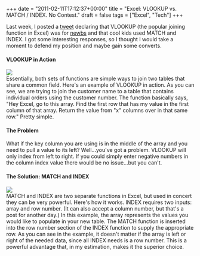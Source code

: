 +++
date = "2011-02-11T17:12:37+00:00"
title = "Excel: VLOOKUP vs. MATCH / INDEX. No Contest."
draft = false
tags = ["Excel", "Tech"]
+++

Last week, I posted a [tweet](http://twitter.com/#!/jmonger/status/35012005412741120) declaring that VLOOKUP (the popular joining function in Excel) was for [newbs](http://www.urbandictionary.com/define.php?term=newb) and that cool kids used MATCH and INDEX. I got some interesting responses, so I thought I would take a moment to defend my position and maybe gain some converts. 

#### VLOOKUP in Action 
![](http://numbermonger.files.wordpress.com/2011/02/untitled.jpg)  
Essentially, both sets of functions are simple ways to join two tables that share a common field. Here's an example of VLOOKUP in action. As you can see, we are trying to join the customer name to a table that contains individual orders using the customer number. The function basically says, "Hey Excel, go to this array. Find the first row that has my value in the first column of that array. Return the value from "x" columns over in that same row." Pretty simple. 

#### The Problem 
What if the key column you are using is in the middle of the array and you need to pull a value to its left? Well...you've got a problem. VLOOKUP will only index from left to right. If you could simply enter negative numbers in the column index value there would be no issue...but you can't. 

#### The Solution: MATCH and INDEX
![](http://numbermonger.files.wordpress.com/2011/02/untitled1.jpg)  
MATCH and INDEX are two separate functions in Excel, but used in concert they can be very powerful. Here's how it works. INDEX requires two inputs: array and row number. (It can also accept a column number, but that's a post for another day.) In this example, the array represents the values you would like to populate in your new table. The MATCH function is inserted into the row number section of the INDEX function to supply the appropriate row. As you can see in the example, it doesn't matter if the array is left or right of the needed data, since all INDEX needs is a row number. This is a powerful advantage that, in my estimation, makes it the superior choice.
